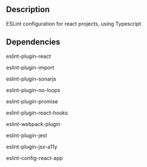 ## Description

ESLint configuration for react projects, using Typescript

## Dependencies

eslint-plugin-react

eslint-plugin-import

eslint-plugin-sonarjs

eslint-plugin-no-loops

eslint-plugin-promise

eslint-plugin-react-hooks

eslint-webpack-plugin

eslint-plugin-jest

eslint-plugin-jsx-a11y

eslint-config-react-app
